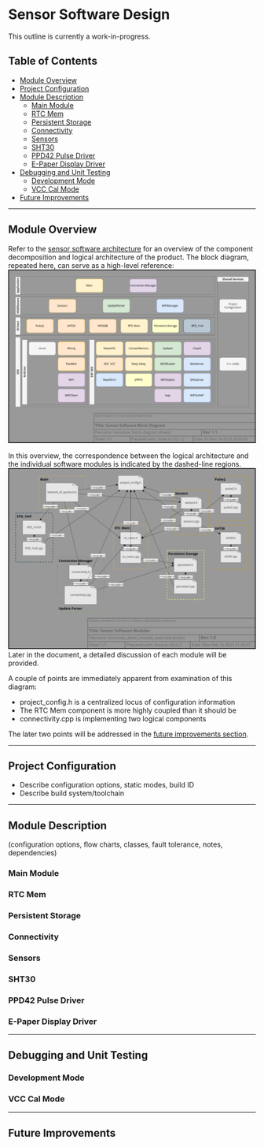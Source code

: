 # Sensor Software Design
This outline is currently a work-in-progress.

## Table of Contents

* [Module Overview](#module-overview)
* [Project Configuration](#project-configuration)
* [Module Description](#module-description)
  - [Main Module](#main-module)
  - [RTC Mem](#rtc-mem)
  - [Persistent Storage](#persistent-storage)
  - [Connectivity](#connectivity)
  - [Sensors](#sensors)
  - [SHT30](#sht30)
  - [PPD42 Pulse Driver](#ppd42-pulse-driver)
  - [E-Paper Display Driver](#e-paper-display-driver)
* [Debugging and Unit Testing](#debugging-and-unit-testing)
  - [Development Mode](#development-mode)
  - [VCC Cal Mode](#vcc-cal-mode)
* [Future Improvements](#future-improvements)

---

## Module Overview

Refer to the [sensor software architecture](software_architecture.md) for an
overview of the component decomposition and logical architecture of the product.
The block diagram, repeated here, can serve as a high-level reference:  
![Software Stack](drawio/sensorsw_block_diagram.png)

In this overview, the correspondence between the logical architecture and the
individual software modules is indicated by the dashed-line regions.  
![Module Overview](drawio/sensorsw_detail_module_overview.png)  
Later in the document, a detailed discussion of each module will be provided.

A couple of points are immediately apparent from examination of this diagram:
* project_config.h is a centralized locus of configuration information
* The RTC Mem component is more highly coupled than it should be
* connectivity.cpp is implementing two logical components

The later two points will be addressed in the
[future improvements section](#future-improvements).

---

## Project Configuration
- Describe configuration options, static modes, build ID
- Describe build system/toolchain

---

## Module Description
(configuration options, flow charts, classes, fault tolerance, notes, dependencies)
### Main Module
### RTC Mem
### Persistent Storage
### Connectivity
### Sensors
### SHT30
### PPD42 Pulse Driver
### E-Paper Display Driver

---

## Debugging and Unit Testing
### Development Mode
### VCC Cal Mode

---

## Future Improvements

